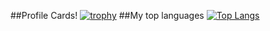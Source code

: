 ##Profile Cards!
[![trophy](https://github-profile-trophy.vercel.app/?username=alexm622&title=MultiLanguage,Commit,Repositories,PullRequest,Issues)](https://github.com/ryo-ma/github-profile-trophy)
##My top languages
[![Top Langs](https://github-readme-stats.vercel.app/api/top-langs/?username=alexm622&layout=compact)](https://github.com/anuraghazra/github-readme-stats)
